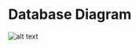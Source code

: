 # Database Diagram
![alt text](https://raw.githubusercontent.com/manunited-abc/MyCloud/master/images/DB.drawio.png)
